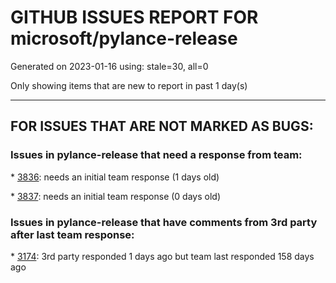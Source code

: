 
# GITHUB ISSUES REPORT FOR microsoft/pylance-release


Generated on 2023-01-16 using: stale=30, all=0


Only showing items that are new to report in past 1 day(s)


---

## FOR ISSUES THAT ARE NOT MARKED AS BUGS:


### Issues in pylance-release that need a response from team:


\* [3836](https://github.com/microsoft/pylance-release/issues/3836 "Auto-complete function brackets and Syntax highlighting not working"): needs an initial team response (1 days old)

\* [3837](https://github.com/microsoft/pylance-release/issues/3837 "VScode is not completing my code."): needs an initial team response (0 days old)

### Issues in pylance-release that have comments from 3rd party after last team response:


\* [3174](https://github.com/microsoft/pylance-release/issues/3174 "Consider partial stubs for TensorFlow to work around lazy import issues"): 3rd party responded 1 days ago but team last responded 158 days ago
